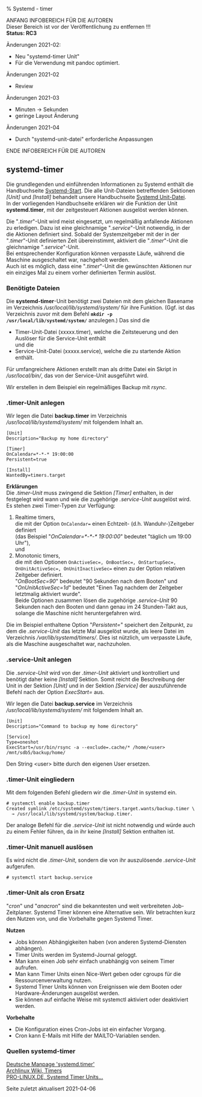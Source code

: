 % Systemd - timer

ANFANG   INFOBEREICH FÜR DIE AUTOREN  
Dieser Bereich ist vor der Veröffentlichung zu entfernen !!!  
**Status: RC3**

Änderungen 2021-02:

+ Neu "systemd-timer Unit"
+ Für die Verwendung mit pandoc optimiert.

Änderungen 2021-02 
+ Review

Änderungen 2021-03 
+ Minuten -> Sekunden
+ geringe Layout Änderung

Änderungen 2021-04

+ Durch "systemd-unit-datei" erforderliche Anpassungen

ENDE   INFOBEREICH FÜR DIE AUTOREN

## systemd-timer

Die grundlegenden und einführenden Informationen zu Systemd enthält die Handbuchseite [Systemd-Start](./systemd-start_de.htm). Die alle Unit-Dateien betreffenden Sektionen *[Unit]* und *[Install]* behandelt unsere Handbuchseite [Systemd Unit-Datei](./systemd-unit-datei_de.htm).  
In der vorliegenden Handbuchseite erklären wir die Funktion der Unit **systemd.timer**, mit der zeitgesteuert Aktionen ausgelöst werden können.

Die "*.timer*"-Unit wird meist eingesetzt, um regelmäßig anfallende Aktionen zu erledigen. Dazu ist eine gleichnamige "*.service*"-Unit notwendig, in der die Aktionen definiert sind. Sobald der Systemzeitgeber mit der in der "*.timer*"-Unit definierten Zeit übereinstimmt, aktiviert die "*.timer*"-Unit die gleichnamige "*.service*"-Unit.  
Bei entsprechender Konfiguration können verpasste Läufe, während die Maschine ausgeschaltet war, nachgeholt werden.  
Auch ist es möglich, dass eine "*.timer*"-Unit die gewünschten Aktionen nur ein einziges Mal zu einem vorher definierten Termin auslöst.

### Benötigte Dateien

Die **systemd-timer**-Unit benötigt zwei Dateien mit dem gleichen Basename im Verzeichnis */usr/local/lib/systemd/system/* für ihre Funktion. (Ggf. ist das Verzeichnis zuvor mit dem Befehl **`mkdir -p /usr/local/lib/systemd/system/`** anzulegen.) Das sind die

+ Timer-Unit-Datei (xxxxx.timer), welche die Zeitsteuerung und den Auslöser für die Service-Unit enthält  
    und die  
+ Service-Unit-Datei (xxxxx.service), welche die zu startende Aktion enthält.

Für umfangreichere Aktionen erstellt man als dritte Datei ein Skript in */usr/local/bin/*, das von der Service-Unit ausgeführt wird.

Wir erstellen in dem Beispiel ein regelmäßiges Backup mit *rsync*.

### .timer-Unit anlegen

Wir legen die Datei **backup.timer** im Verzeichnis */usr/local/lib/systemd/system/* mit folgendem Inhalt an.

~~~
[Unit]
Description="Backup my home directory"

[Timer]
OnCalendar=*-*-* 19:00:00
Persistent=true

[Install]
WantedBy=timers.target
~~~

**Erklärungen**  
Die *.timer-Unit* muss zwingend die Sektion *[Timer]* enthalten, in der festgelegt wird wann und wie die zugehörige *.service-Unit* ausgelöst wird.  
Es stehen zwei Timer-Typen zur Verfügung:

1. Realtime timers,  
    die mit der Option `OnCalendar=` einen Echtzeit- (d.h. Wanduhr-)Zeitgeber definiert  
    (das Beispiel "*OnCalendar=\*-\*-\* 19:00:00*" bedeutet "täglich um 19:00 Uhr"),  
    und  
2. Monotonic timers,  
    die mit den Optionen `OnActiveSec=, OnBootSec=, OnStartupSec=, OnUnitActiveSec=, OnUnitInactiveSec=` einen zu der Option relativen Zeitgeber definiert.  
    "*OnBootSec=90*" bedeutet "90 Sekunden nach dem Booten" und  
    "*OnUnitActiveSec=1d*" bedeutet "Einen Tag nachdem der Zeitgeber letztmalig aktiviert wurde".  
    Beide Optionen zusammen lösen die zugehörige *.service-Unit* 90 Sekunden nach den Booten und dann genau im 24 Stunden-Takt aus, solange die Maschine nicht heruntergefahren wird.

Die im Beispiel enthaltene Option "*Persistent=*" speichert den Zeitpunkt, zu dem die *.service-Unit* das letzte Mal ausgelöst wurde, als leere Datei im Verzeichnis */var/lib/systemd/timers/*. Dies ist nützlich, um verpasste Läufe, als die Maschine ausgeschaltet war, nachzuholen.

### .service-Unit anlegen

Die *.service-Unit* wird von der *.timer-Unit* aktiviert und kontrolliert und benötigt daher keine *[Install]* Sektion. Somit reicht die Beschreibung der Unit in der Sektion *[Unit]* und in der Sektion *[Service]* der auszuführende Befehl nach der Option *ExecStart=* aus.

Wir legen die Datei **backup.service** im Verzeichnis */usr/local/lib/systemd/system/* mit folgendem Inhalt an.

~~~
[Unit]
Description="Command to backup my home directory"

[Service]
Type=oneshot
ExecStart=/usr/bin/rsync -a --exclude=.cache/* /home/<user> /mnt/sdb5/backup/home/
~~~

Den String \<user\> bitte durch den eigenen User ersetzen.

### .timer-Unit eingliedern

Mit dem folgenden Befehl gliedern wir die *.timer-Unit* in systemd ein.

~~~
# systemctl enable backup.timer
Created symlink /etc/systemd/system/timers.target.wants/backup.timer \
  → /usr/local/lib/systemd/system/backup.timer.
~~~

Der analoge Befehl für die *.service-Unit* ist nicht notwendig und würde auch zu einem Fehler führen, da in ihr keine *[Install]* Sektion enthalten ist.

### .timer-Unit manuell auslösen

Es wird nicht die *.timer-Unit*, sondern die von ihr auszulösende *.service-Unit* aufgerufen.

~~~
# systemctl start backup.service
~~~

### .timer-Unit als cron Ersatz

"*cron*" und "*anacron*" sind die bekanntesten und weit verbreiteten Job-Zeitplaner. Systemd Timer können eine Alternative sein. Wir betrachten kurz den Nutzen von, und die Vorbehalte gegen Systemd Timer.
 
**Nutzen**

+ Jobs können Abhängigkeiten haben (von anderen Systemd-Diensten abhängen).
+ Timer Units werden im Systemd-Journal geloggt.
+ Man kann einen Job sehr einfach unabhängig von seinem Timer aufrufen.
+ Man kann Timer Units einen Nice-Wert geben oder cgroups für die Ressourcenverwaltung nutzen.
+ Systemd Timer Units können von Ereignissen wie dem Booten oder Hardware-Änderungen ausgelöst werden.
+ Sie können auf einfache Weise mit systemctl aktiviert oder deaktiviert werden.

**Vorbehalte**

+ Die Konfiguration eines Cron-Jobs ist ein einfacher Vorgang.
+ Cron kann E-Mails mit Hilfe der MAILTO-Variablen senden. 

### Quellen systemd-timer

[Deutsche Manpage 'systemd.timer'](https://manpages.debian.org/testing/manpages-de/systemd.timer.5.de.html)  
[Archlinux Wiki, Timers](https://wiki.archlinux.org/index.php/Systemd/Timers)  
[PRO-LINUX.DE, Systemd Timer Units...](https://www.pro-linux.de/artikel/2/1992/systemd-timer-units-f%C3%BCr-zeitgesteuerte-aufgaben-verwenden.html)

<div id="rev">Seite zuletzt aktualisert 2021-04-06</div>
